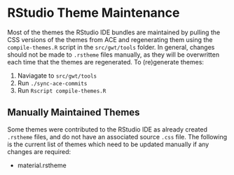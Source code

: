 # RStudio Theme Maintenance

Most of the themes the RStudio IDE bundles are maintained by pulling the CSS versions of the themes from ACE and regenerating them using the `compile-themes.R` script in the `src/gwt/tools` folder. In general, changes should not be made to `.rstheme` files manually, as they will be overwritten each time that the themes are regenerated. To (re)generate themes:

1. Naviagate to `src/gwt/tools`
2. Run `./sync-ace-commits`
3. Run `Rscript compile-themes.R`

## Manually Maintained Themes

Some themes were contributed to the RStudio IDE as already created `.rstheme` files, and do not have an associated source `.css` file. The following is the current list of themes which need to be updated manually if any changes are required:

* material.rstheme